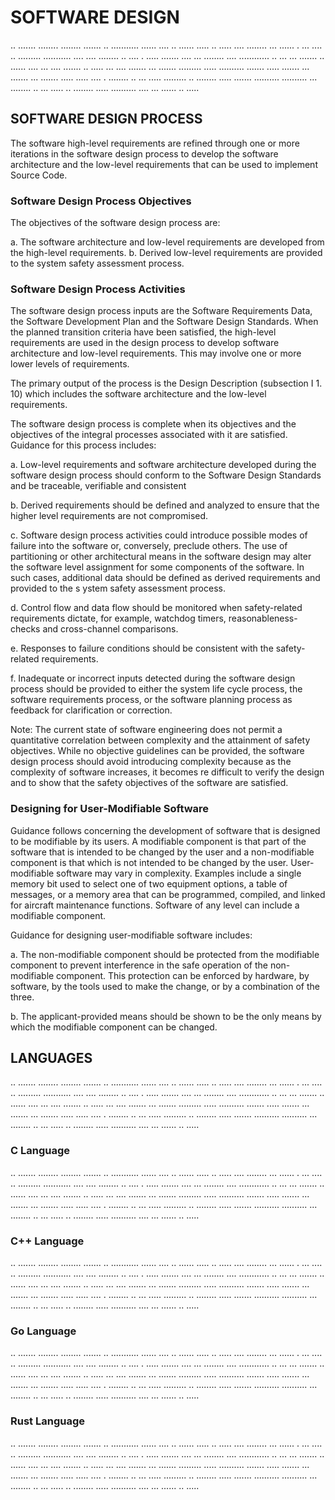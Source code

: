 # SOFTWARE DESIGN

.. ....... ........ ........ ....... .. ........... ...... .... .. ...... ..... .. ..... .... ........ ... ...... . ... .... .. ......... ........... .... .... ........ .. .... . ..... ....... .... ... ........ .... ............ .. ... ... ....... .. ...... .... ... .... ....... .. ..... ... .... ....... ... ....... ......... ..... .......... ....... ..... ....... ... ....... ... ....... ..... ..... .... . ........ .. ... ..... ......... .. ........ ..... ....... .......... .......... ... ........ .. ... ..... .. ........ ..... .......... .... ... ...... .. .....

## SOFTWARE DESIGN PROCESS

The software high-level requirements are refined through one or more iterations in the software design process to develop the software architecture and the low-level requirements that can be used to implement Source Code.

### Software Design Process Objectives

The objectives of the software design process are:

   a. The software architecture and low-level requirements are developed from the high-level requirements.
   b. Derived low-level requirements are provided to the system safety assessment process.

### Software Design Process Activities

The software design process inputs are the Software Requirements Data, the Software Development Plan and the Software Design Standards. When the planned transition criteria have been satisfied, the high-level requirements are used in the design process to develop software architecture and low-level requirements. This may involve one or more lower levels of requirements.

The primary output of the process is the Design Description (subsection I 1. 10) which includes the software architecture and the low-level requirements.

The software design process is complete when its objectives and the objectives of the integral processes associated with it are satisfied. Guidance for this process includes:

   a. Low-level requirements and software architecture developed during the software design process should conform to the Software Design Standards and be traceable, verifiable and consistent

   b. Derived requirements should be defined and analyzed to ensure that the higher level requirements are not compromised.

   c. Software design process activities could introduce possible modes of failure into the software or, conversely, preclude others. The use of partitioning or other architectural means in the software design may alter the software level assignment for some components of the software. In such cases, additional data should be defined as derived requirements and provided to the s ystem safety assessment process.

   d. Control flow and data flow should be monitored when safety-related requirements dictate, for example, watchdog timers, reasonableness-checks and cross-channel comparisons.

   e. Responses to failure conditions should be consistent with the safety-related requirements.

   f. Inadequate or incorrect inputs detected during the software design process should be provided to either the system life cycle process, the software requirements process, or the software planning process as feedback for clarification or correction.

   Note: The current state of software engineering does not permit a quantitative correlation between complexity and the attainment of safety objectives. While no objective guidelines can be provided, the software design process should avoid introducing complexity because as the complexity of software increases, it becomes re difficult to verify the design and to show that the safety objectives of the software are satisfied.

### Designing for User-Modifiable Software

Guidance follows concerning the development of software that is designed to be modifiable by its users. A modifiable component is that part of the software that is intended to be changed by the user and a non-modifiable component is that which is not intended to be changed by the user. User-modifiable software may vary in complexity. Examples include a single memory bit used to select one of two equipment options, a table of messages, or a memory area that can be programmed, compiled, and linked for aircraft maintenance functions. Software of any level can include a modifiable component.

Guidance for designing user-modifiable software includes:

   a. The non-modifiable component should be protected from the modifiable component to prevent interference in the safe operation of the non-modifiable component. This protection can be enforced by hardware, by software, by the tools used to make the change, or by a combination of the three.

   b. The applicant-provided means should be shown to be the only means by which the modifiable component can be changed.

## LANGUAGES

.. ....... ........ ........ ....... .. ........... ...... .... .. ...... ..... .. ..... .... ........ ... ...... . ... .... .. ......... ........... .... .... ........ .. .... . ..... ....... .... ... ........ .... ............ .. ... ... ....... .. ...... .... ... .... ....... .. ..... ... .... ....... ... ....... ......... ..... .......... ....... ..... ....... ... ....... ... ....... ..... ..... .... . ........ .. ... ..... ......... .. ........ ..... ....... .......... .......... ... ........ .. ... ..... .. ........ ..... .......... .... ... ...... .. .....

### C Language

.. ....... ........ ........ ....... .. ........... ...... .... .. ...... ..... .. ..... .... ........ ... ...... . ... .... .. ......... ........... .... .... ........ .. .... . ..... ....... .... ... ........ .... ............ .. ... ... ....... .. ...... .... ... .... ....... .. ..... ... .... ....... ... ....... ......... ..... .......... ....... ..... ....... ... ....... ... ....... ..... ..... .... . ........ .. ... ..... ......... .. ........ ..... ....... .......... .......... ... ........ .. ... ..... .. ........ ..... .......... .... ... ...... .. .....

### C++ Language

.. ....... ........ ........ ....... .. ........... ...... .... .. ...... ..... .. ..... .... ........ ... ...... . ... .... .. ......... ........... .... .... ........ .. .... . ..... ....... .... ... ........ .... ............ .. ... ... ....... .. ...... .... ... .... ....... .. ..... ... .... ....... ... ....... ......... ..... .......... ....... ..... ....... ... ....... ... ....... ..... ..... .... . ........ .. ... ..... ......... .. ........ ..... ....... .......... .......... ... ........ .. ... ..... .. ........ ..... .......... .... ... ...... .. .....

### Go Language

.. ....... ........ ........ ....... .. ........... ...... .... .. ...... ..... .. ..... .... ........ ... ...... . ... .... .. ......... ........... .... .... ........ .. .... . ..... ....... .... ... ........ .... ............ .. ... ... ....... .. ...... .... ... .... ....... .. ..... ... .... ....... ... ....... ......... ..... .......... ....... ..... ....... ... ....... ... ....... ..... ..... .... . ........ .. ... ..... ......... .. ........ ..... ....... .......... .......... ... ........ .. ... ..... .. ........ ..... .......... .... ... ...... .. .....

### Rust Language

.. ....... ........ ........ ....... .. ........... ...... .... .. ...... ..... .. ..... .... ........ ... ...... . ... .... .. ......... ........... .... .... ........ .. .... . ..... ....... .... ... ........ .... ............ .. ... ... ....... .. ...... .... ... .... ....... .. ..... ... .... ....... ... ....... ......... ..... .......... ....... ..... ....... ... ....... ... ....... ..... ..... .... . ........ .. ... ..... ......... .. ........ ..... ....... .......... .......... ... ........ .. ... ..... .. ........ ..... .......... .... ... ...... .. .....
